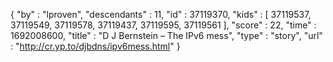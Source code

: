 {
  "by" : "lproven",
  "descendants" : 11,
  "id" : 37119370,
  "kids" : [ 37119537, 37119549, 37119578, 37119437, 37119595, 37119561 ],
  "score" : 22,
  "time" : 1692008600,
  "title" : "D J Bernstein – The IPv6 mess",
  "type" : "story",
  "url" : "http://cr.yp.to/djbdns/ipv6mess.html"
}
